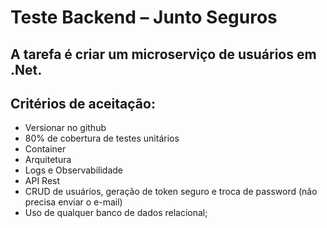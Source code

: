 # Teste Backend – Junto Seguros
## A tarefa é criar um microserviço de usuários em .Net.
## Critérios de aceitação:

- Versionar no github
- 80% de cobertura de testes unitários
- Container
- Arquitetura
- Logs e Observabilidade
- API Rest
- CRUD de usuários, geração de token seguro e troca de password (não precisa enviar o e-mail)
- Uso de qualquer banco de dados relacional;
